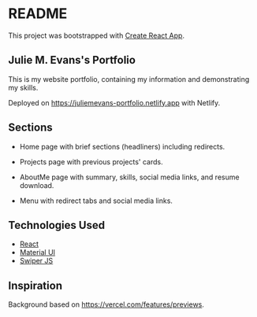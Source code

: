 # README
This project was bootstrapped with [Create React App](https://github.com/facebook/create-react-app).

## Julie M. Evans's Portfolio
This is my website portfolio, containing my information and demonstrating my skills.

Deployed on https://juliemevans-portfolio.netlify.app with Netlify.

## Sections
* Home page with brief sections (headliners) including redirects.

* Projects page with previous projects' cards.

* AboutMe page with summary, skills, social media links, and resume download.

* Menu with redirect tabs and social media links.

## Technologies Used
* [React](https://reactjs.org)
* [Material UI](https://mui.com)
* [Swiper JS](https://swiperjs.com/)

## Inspiration
Background based on https://vercel.com/features/previews.
